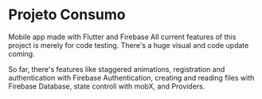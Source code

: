 # Projeto Consumo
Mobile app made with Flutter and Firebase
All current features of this project is merely for code testing. There's a huge visual and code update coming.

So far, there's features like staggered animations, registration and authentication with Firebase Authentication, creating and reading files with Firebase Database, state controll with mobX, and Providers.
